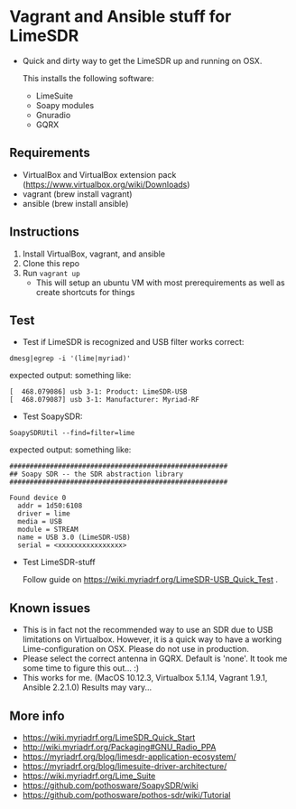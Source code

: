 # Vagrant and Ansible stuff for LimeSDR

- Quick and dirty way to get the LimeSDR up and running on OSX.

  This installs the following software:
    - LimeSuite
    - Soapy modules
    - Gnuradio
    - GQRX

## Requirements
* VirtualBox and VirtualBox extension pack (https://www.virtualbox.org/wiki/Downloads)
* vagrant (brew install vagrant)
* ansible (brew install ansible)

## Instructions
1. Install VirtualBox, vagrant, and ansible
2. Clone this repo
3. Run `vagrant up`
    * This will setup an ubuntu VM with most prerequirements as well as create shortcuts for things

## Test
* Test if LimeSDR is recognized and USB filter works correct:

```dmesg|egrep -i '(lime|myriad)'```

expected output: something like:
```
[  468.079086] usb 3-1: Product: LimeSDR-USB
[  468.079087] usb 3-1: Manufacturer: Myriad-RF
```   

* Test SoapySDR:

```SoapySDRUtil --find=filter=lime```

expected output: something like:
```
######################################################
## Soapy SDR -- the SDR abstraction library
######################################################

Found device 0
  addr = 1d50:6108
  driver = lime
  media = USB
  module = STREAM
  name = USB 3.0 (LimeSDR-USB)
  serial = <xxxxxxxxxxxxxxxx>
```

* Test LimeSDR-stuff

  Follow guide on https://wiki.myriadrf.org/LimeSDR-USB_Quick_Test .

## Known issues
- This is in fact not the recommended way to use an SDR due to USB limitations on Virtualbox.  However, it is a quick way to have a working Lime-configuration on OSX.   Please do not use in production.
- Please select the correct antenna in GQRX.  Default is 'none'.  It took me some time to figure this out... :)
- This works for me.  (MacOS 10.12.3, Virtualbox 5.1.14, Vagrant 1.9.1, Ansible 2.2.1.0) Results may vary...

## More info
- https://wiki.myriadrf.org/LimeSDR_Quick_Start
- http://wiki.myriadrf.org/Packaging#GNU_Radio_PPA
- https://myriadrf.org/blog/limesdr-application-ecosystem/
- https://myriadrf.org/blog/limesuite-driver-architecture/
- https://wiki.myriadrf.org/Lime_Suite
- https://github.com/pothosware/SoapySDR/wiki
- https://github.com/pothosware/pothos-sdr/wiki/Tutorial
